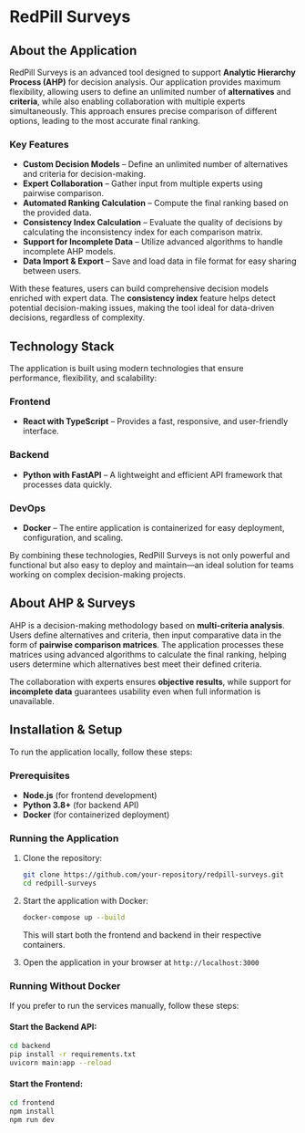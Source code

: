 # RedPill Surveys

## About the Application
RedPill Surveys is an advanced tool designed to support **Analytic Hierarchy Process (AHP)** for decision analysis. Our application provides maximum flexibility, allowing users to define an unlimited number of **alternatives** and **criteria**, while also enabling collaboration with multiple experts simultaneously. This approach ensures precise comparison of different options, leading to the most accurate final ranking.

### Key Features
- **Custom Decision Models** – Define an unlimited number of alternatives and criteria for decision-making.
- **Expert Collaboration** – Gather input from multiple experts using pairwise comparison.
- **Automated Ranking Calculation** – Compute the final ranking based on the provided data.
- **Consistency Index Calculation** – Evaluate the quality of decisions by calculating the inconsistency index for each comparison matrix.
- **Support for Incomplete Data** – Utilize advanced algorithms to handle incomplete AHP models.
- **Data Import & Export** – Save and load data in file format for easy sharing between users.

With these features, users can build comprehensive decision models enriched with expert data. The **consistency index** feature helps detect potential decision-making issues, making the tool ideal for data-driven decisions, regardless of complexity.

## Technology Stack
The application is built using modern technologies that ensure performance, flexibility, and scalability:

### **Frontend**
- **React with TypeScript** – Provides a fast, responsive, and user-friendly interface.

### **Backend**
- **Python with FastAPI** – A lightweight and efficient API framework that processes data quickly.

### **DevOps**
- **Docker** – The entire application is containerized for easy deployment, configuration, and scaling.

By combining these technologies, RedPill Surveys is not only powerful and functional but also easy to deploy and maintain—an ideal solution for teams working on complex decision-making projects.

## About AHP & Surveys
AHP is a decision-making methodology based on **multi-criteria analysis**. Users define alternatives and criteria, then input comparative data in the form of **pairwise comparison matrices**. The application processes these matrices using advanced algorithms to calculate the final ranking, helping users determine which alternatives best meet their defined criteria.

The collaboration with experts ensures **objective results**, while support for **incomplete data** guarantees usability even when full information is unavailable.

## Installation & Setup
To run the application locally, follow these steps:

### Prerequisites
- **Node.js** (for frontend development)
- **Python 3.8+** (for backend API)
- **Docker** (for containerized deployment)

### Running the Application
1. Clone the repository:
   ```sh
   git clone https://github.com/your-repository/redpill-surveys.git
   cd redpill-surveys
   ```
2. Start the application with Docker:
   ```sh
   docker-compose up --build
   ```
   This will start both the frontend and backend in their respective containers.

3. Open the application in your browser at `http://localhost:3000`

### Running Without Docker
If you prefer to run the services manually, follow these steps:

#### Start the Backend API:
   ```sh
   cd backend
   pip install -r requirements.txt
   uvicorn main:app --reload
   ```
#### Start the Frontend:
   ```sh
   cd frontend
   npm install
   npm run dev
   ```
